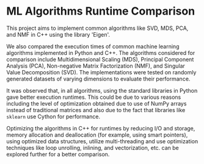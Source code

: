 # ML Algorithms Runtime Comparison

This project aims to implement common algorithms like SVD, MDS, PCA, and NMF in C++ using the library 'Eigen'. 

We also compared the execution times of common machine learning algorithms implemented in Python and C++. The algorithms considered for comparison include Multidimensional Scaling (MDS), Principal Component Analysis (PCA), Non-negative Matrix Factorization (NMF), and Singular Value Decomposition (SVD). The implementations were tested on randomly generated datasets of varying dimensions to evaluate their performance.

It was observed that, in all algorithms, using the standard libraries in Python gave better execution runtimes. This could be due to various reasons including the level of optimization obtained due to use of NumPy arrays instead of traditional matrices and also due to the fact that libraries like `sklearn` use Cython for performance. 

Optimizing the algorithms in C++ for runtimes by reducing I/O and storage, memory allocation and deallocation (for example, using smart pointers), using optimized data structures, utilize multi-threading and use optimization techniques like loop unrolling, inlining, and vectorization, etc. can be explored further for a better comparison.
